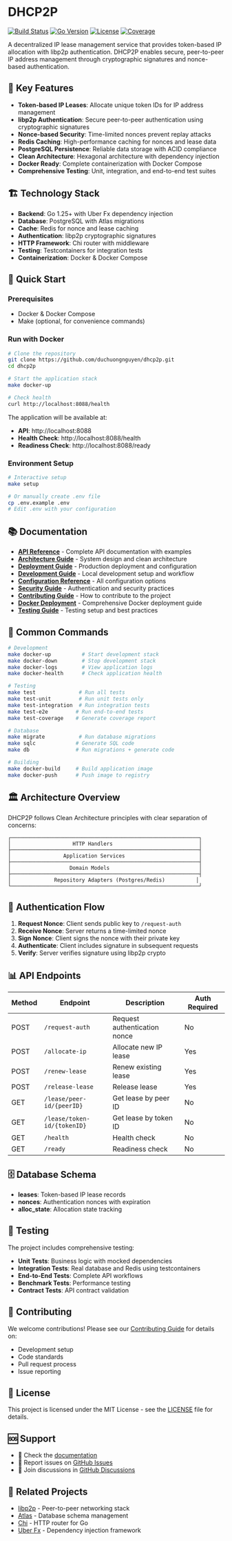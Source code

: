 # DHCP2P

[![Build Status](https://img.shields.io/badge/build-passing-brightgreen)](https://github.com/duchuongnguyen/dhcp2p)
[![Go Version](https://img.shields.io/badge/go-1.25+-blue)](https://golang.org/)
[![License](https://img.shields.io/badge/license-MIT-green)](LICENSE)
[![Coverage](https://img.shields.io/badge/coverage-80%25-yellow)](tests/)

A decentralized IP lease management service that provides token-based IP allocation with libp2p authentication. DHCP2P enables secure, peer-to-peer IP address management through cryptographic signatures and nonce-based authentication.

## 🚀 Key Features

- **Token-based IP Leases**: Allocate unique token IDs for IP address management
- **libp2p Authentication**: Secure peer-to-peer authentication using cryptographic signatures
- **Nonce-based Security**: Time-limited nonces prevent replay attacks
- **Redis Caching**: High-performance caching for nonces and lease data
- **PostgreSQL Persistence**: Reliable data storage with ACID compliance
- **Clean Architecture**: Hexagonal architecture with dependency injection
- **Docker Ready**: Complete containerization with Docker Compose
- **Comprehensive Testing**: Unit, integration, and end-to-end test suites

## 🏗️ Technology Stack

- **Backend**: Go 1.25+ with Uber Fx dependency injection
- **Database**: PostgreSQL with Atlas migrations
- **Cache**: Redis for nonce and lease caching
- **Authentication**: libp2p cryptographic signatures
- **HTTP Framework**: Chi router with middleware
- **Testing**: Testcontainers for integration tests
- **Containerization**: Docker & Docker Compose

## 🚀 Quick Start

### Prerequisites

- Docker & Docker Compose
- Make (optional, for convenience commands)

### Run with Docker

```bash
# Clone the repository
git clone https://github.com/duchuongnguyen/dhcp2p.git
cd dhcp2p

# Start the application stack
make docker-up

# Check health
curl http://localhost:8088/health
```

The application will be available at:
- **API**: http://localhost:8088
- **Health Check**: http://localhost:8088/health
- **Readiness Check**: http://localhost:8088/ready

### Environment Setup

```bash
# Interactive setup
make setup

# Or manually create .env file
cp .env.example .env
# Edit .env with your configuration
```

## 📚 Documentation

- **[API Reference](docs/API.md)** - Complete API documentation with examples
- **[Architecture Guide](docs/ARCHITECTURE.md)** - System design and clean architecture
- **[Deployment Guide](docs/DEPLOYMENT.md)** - Production deployment and configuration
- **[Development Guide](docs/DEVELOPMENT.md)** - Local development setup and workflow
- **[Configuration Reference](docs/CONFIGURATION.md)** - All configuration options
- **[Security Guide](docs/SECURITY.md)** - Authentication and security practices
- **[Contributing Guide](docs/CONTRIBUTING.md)** - How to contribute to the project
- **[Docker Deployment](docker/README.md)** - Comprehensive Docker deployment guide
- **[Testing Guide](tests/README.md)** - Testing setup and best practices

## 🔧 Common Commands

```bash
# Development
make docker-up          # Start development stack
make docker-down        # Stop development stack
make docker-logs        # View application logs
make docker-health      # Check application health

# Testing
make test              # Run all tests
make test-unit         # Run unit tests only
make test-integration  # Run integration tests
make test-e2e         # Run end-to-end tests
make test-coverage    # Generate coverage report

# Database
make migrate           # Run database migrations
make sqlc             # Generate SQL code
make db               # Run migrations + generate code

# Building
make docker-build     # Build application image
make docker-push      # Push image to registry
```

## 🏛️ Architecture Overview

DHCP2P follows Clean Architecture principles with clear separation of concerns:

```
┌─────────────────────────────────────────────────────────────┐
│                    HTTP Handlers                            │
├─────────────────────────────────────────────────────────────┤
│                 Application Services                        │
├─────────────────────────────────────────────────────────────┤
│                   Domain Models                             │
├─────────────────────────────────────────────────────────────┤
│              Repository Adapters (Postgres/Redis)          │
└─────────────────────────────────────────────────────────────┘
```

## 🔐 Authentication Flow

1. **Request Nonce**: Client sends public key to `/request-auth`
2. **Receive Nonce**: Server returns a time-limited nonce
3. **Sign Nonce**: Client signs the nonce with their private key
4. **Authenticate**: Client includes signature in subsequent requests
5. **Verify**: Server verifies signature using libp2p crypto

## 📊 API Endpoints

| Method | Endpoint | Description | Auth Required |
|--------|----------|-------------|---------------|
| POST | `/request-auth` | Request authentication nonce | No |
| POST | `/allocate-ip` | Allocate new IP lease | Yes |
| POST | `/renew-lease` | Renew existing lease | Yes |
| POST | `/release-lease` | Release lease | Yes |
| GET | `/lease/peer-id/{peerID}` | Get lease by peer ID | No |
| GET | `/lease/token-id/{tokenID}` | Get lease by token ID | No |
| GET | `/health` | Health check | No |
| GET | `/ready` | Readiness check | No |

## 🗄️ Database Schema

- **leases**: Token-based IP lease records
- **nonces**: Authentication nonces with expiration
- **alloc_state**: Allocation state tracking

## 🧪 Testing

The project includes comprehensive testing:

- **Unit Tests**: Business logic with mocked dependencies
- **Integration Tests**: Real database and Redis using testcontainers
- **End-to-End Tests**: Complete API workflows
- **Benchmark Tests**: Performance testing
- **Contract Tests**: API contract validation

## 🤝 Contributing

We welcome contributions! Please see our [Contributing Guide](docs/CONTRIBUTING.md) for details on:

- Development setup
- Code standards
- Pull request process
- Issue reporting

## 📄 License

This project is licensed under the MIT License - see the [LICENSE](LICENSE) file for details.

## 🆘 Support

- 📖 Check the [documentation](docs/)
- 🐛 Report issues on [GitHub Issues](https://github.com/duchuongnguyen/dhcp2p/issues)
- 💬 Join discussions in [GitHub Discussions](https://github.com/duchuongnguyen/dhcp2p/discussions)

## 🔗 Related Projects

- [libp2p](https://libp2p.io/) - Peer-to-peer networking stack
- [Atlas](https://atlasgo.io/) - Database schema management
- [Chi](https://github.com/go-chi/chi) - HTTP router for Go
- [Uber Fx](https://uber-go.github.io/fx/) - Dependency injection framework
